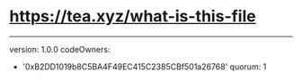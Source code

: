 # https://tea.xyz/what-is-this-file
---
version: 1.0.0
codeOwners:
  - '0xB2DD1019b8C5BA4F49EC415C2385CBf501a26768'
quorum: 1
